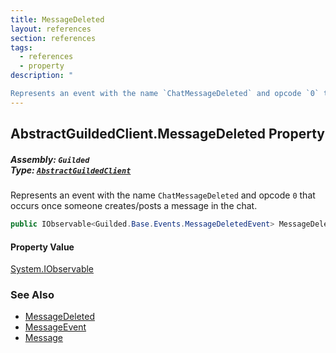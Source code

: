 ```yaml
---
title: MessageDeleted
layout: references
section: references
tags:
  - references
  - property
description: "

Represents an event with the name `ChatMessageDeleted` and opcode `0` that occurs once someone creates/posts a message in the chat."
---
```


## AbstractGuildedClient.MessageDeleted Property
##### **Assembly:** `Guilded`<br/>**Type:** [`AbstractGuildedClient`](AbstractGuildedClient 'Guilded.AbstractGuildedClient')

Represents an event with the name `ChatMessageDeleted` and opcode `0` that occurs once someone creates/posts a message in the chat.

```csharp
public IObservable<Guilded.Base.Events.MessageDeletedEvent> MessageDeleted { get; }
```

#### Property Value
[System.IObservable](https://docs.microsoft.com/en-us/dotnet/api/System.IObservable 'System.IObservable')

### See Also
- [MessageDeleted](MessageDeletedEvent.MessageDeleted 'Guilded.Base.Events.MessageDeletedEvent.MessageDeleted')
- [MessageEvent](MessageEvent 'Guilded.Base.Events.MessageEvent')
- [Message](Message 'Guilded.Base.Content.Message')